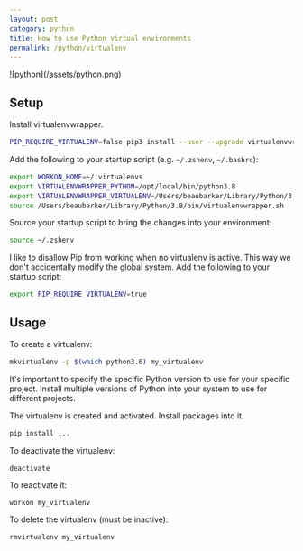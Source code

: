```yaml
---
layout: post
category: python
title: How to use Python virtual environments
permalink: /python/virtualenv
---
```

<div class="wide-logos" markdown="1">
![python](/assets/python.png)
</div>

## Setup

Install virtualenvwrapper.
```sh
PIP_REQUIRE_VIRTUALENV=false pip3 install --user --upgrade virtualenvwrapper
```

Add the following to your startup script (e.g. `~/.zshenv`, `~/.bashrc`):
```sh
export WORKON_HOME=~/.virtualenvs
export VIRTUALENVWRAPPER_PYTHON=/opt/local/bin/python3.8
export VIRTUALENVWRAPPER_VIRTUALENV=/Users/beaubarker/Library/Python/3.8/bin/virtualenv
source /Users/beaubarker/Library/Python/3.8/bin/virtualenvwrapper.sh
```

Source your startup script to bring the changes into your environment:
```sh
source ~/.zshenv
```

I like to disallow Pip from working when no virtualenv is active. This way we
don't accidentally modify the global system. Add the following to your startup
script:
```sh
export PIP_REQUIRE_VIRTUALENV=true
```

## Usage

To create a virtualenv:
```sh
mkvirtualenv -p $(which python3.6) my_virtualenv
```

It's important to specify the specific Python version to use for your specific
project. Install multiple versions of Python into your system to use for
different projects.

The virtualenv is created and activated. Install packages into it.

```sh
pip install ...
```

To deactivate the virtualenv:
```
deactivate
```

To reactivate it:
```
workon my_virtualenv
```

To delete the virtualenv (must be inactive):
```
rmvirtualenv my_virtualenv
```
